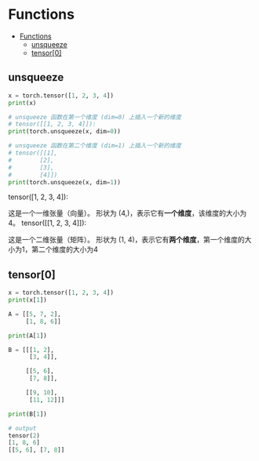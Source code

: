 # Functions

- [Functions](#functions)
  - [unsqueeze](#unsqueeze)
  - [tensor\[0\]](#tensor0)

## unsqueeze

```py
x = torch.tensor([1, 2, 3, 4])
print(x)

# unsqueeze 函数在第一个维度 (dim=0) 上插入一个新的维度
# tensor([[1, 2, 3, 4]]):
print(torch.unsqueeze(x, dim=0))

# unsqueeze 函数在第二个维度 (dim=1) 上插入一个新的维度
# tensor([[1],
#        [2],
#        [3],
#        [4]])
print(torch.unsqueeze(x, dim=1))
```

tensor([1, 2, 3, 4]):

这是一个一维张量（向量）。
形状为 (4,)，表示它有**一个维度**，该维度的大小为4。
tensor([[1, 2, 3, 4]]):

这是一个二维张量（矩阵）。
形状为 (1, 4)，表示它有**两个维度**，第一个维度的大小为1，第二个维度的大小为4

## tensor[0]

```py
x = torch.tensor([1, 2, 3, 4])
print(x[1])

A = [[5, 7, 2],
     [1, 8, 6]]

print(A[1])

B = [[[1, 2],
      [3, 4]],

     [[5, 6],
      [7, 8]],

     [[9, 10],
      [11, 12]]]

print(B[1])

# output
tensor(2)
[1, 8, 6]
[[5, 6], [7, 8]]
```